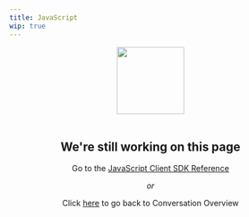 ```yaml
---
title: JavaScript
wip: true
---
```


<center>
  <img src="/assets/images/lost.svg" alt="" width="120">
  <br><br>
  <h2>We're still working on this page</h2>
  <p>Go to the <a href="/sdk/conversation/javascript/" target="_blank">JavaScript Client SDK Reference</a></p>
  <p><i>or</i></p>
  <p>Click <a href="/conversation/overview">here</a> to go back to Conversation Overview</p>
</center>
